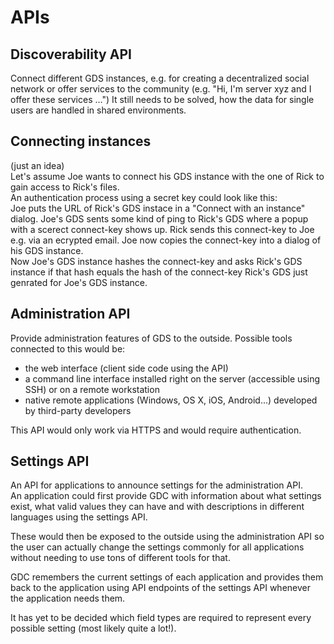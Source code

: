 # APIs

## Discoverability API

Connect different GDS instances, e.g. for creating a decentralized social network or offer services to the community (e.g. "Hi, I'm server xyz and I offer these services …") It still needs to be solved, how the data for single users are handled in shared environments.

## Connecting instances
(just an idea)  
Let's assume Joe wants to connect his GDS instance with the one of Rick to gain access to Rick's files.  
An authentication process using a secret key could look like this:  
Joe puts the URL of Rick's GDS instace in a "Connect with an instance" dialog. Joe's GDS sents some kind of ping to Rick's GDS where a popup with a scerect connect-key shows up. Rick sends this connect-key to Joe e.g. via an ecrypted email. Joe now copies the connect-key into a dialog of his GDS instance.  
Now Joe's GDS instance hashes the connect-key and asks Rick's GDS instance if that hash equals the hash of the connect-key Rick's GDS just genrated for Joe's GDS instance.

## Administration API

Provide administration features of GDS to the outside. Possible tools connected to this would be:

- the web interface (client side code using the API)
- a command line interface installed right on the server (accessible using SSH) or on a remote workstation
- native remote applications (Windows, OS X, iOS, Android...) developed by third-party developers

This API would only work via HTTPS and would require authentication.

## Settings API

An API for applications to announce settings for the administration API.  
An application could first provide GDC with information about what settings exist, what valid values they can have and with descriptions in different languages using the settings API.

These would then be exposed to the outside using the administration API so the user can actually change the settings commonly for all applications without needing to use tons of different tools for that.

GDC remembers the current settings of each application and provides them back to the application using API endpoints of the settings API whenever the application needs them.

It has yet to be decided which field types are required to represent every possible setting (most likely quite a lot!).